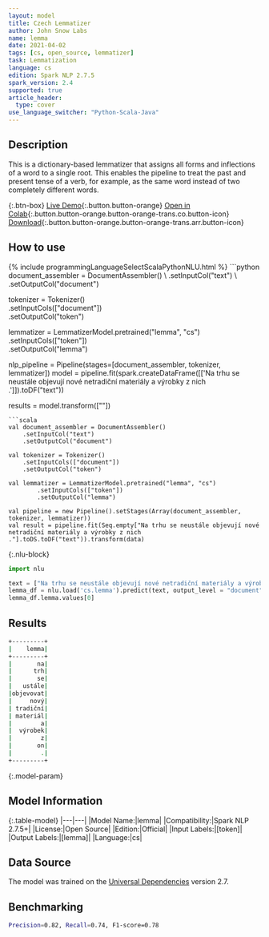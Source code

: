 ```yaml
---
layout: model
title: Czech Lemmatizer
author: John Snow Labs
name: lemma
date: 2021-04-02
tags: [cs, open_source, lemmatizer]
task: Lemmatization
language: cs
edition: Spark NLP 2.7.5
spark_version: 2.4
supported: true
article_header:
  type: cover
use_language_switcher: "Python-Scala-Java"
---
```


## Description

This is a dictionary-based lemmatizer that assigns all forms and inflections of a word to a single root. This enables the pipeline to treat the past and present tense of a verb, for example, as the same word instead of two completely different words.

{:.btn-box}
[Live Demo](https://demo.johnsnowlabs.com/public/TEXT_PREPROCESSING/){:.button.button-orange}
[Open in Colab](https://colab.research.google.com/github/JohnSnowLabs/spark-nlp-workshop/blob/master/tutorials/streamlit_notebooks/TEXT_PREPROCESSING.ipynb){:.button.button-orange.button-orange-trans.co.button-icon}
[Download](https://s3.amazonaws.com/auxdata.johnsnowlabs.com/public/models/lemma_cs_2.7.5_2.4_1617376290726.zip){:.button.button-orange.button-orange-trans.arr.button-icon}

## How to use



<div class="tabs-box" markdown="1">
{% include programmingLanguageSelectScalaPythonNLU.html %}
```python
document_assembler = DocumentAssembler() \
    .setInputCol("text") \
    .setOutputCol("document")

tokenizer = Tokenizer()\
    .setInputCols(["document"]) \
    .setOutputCol("token")

lemmatizer = LemmatizerModel.pretrained("lemma", "cs") \
        .setInputCols(["token"]) \
        .setOutputCol("lemma")

nlp_pipeline = Pipeline(stages=[document_assembler, tokenizer, lemmatizer])
model = pipeline.fit(spark.createDataFrame([['Na trhu se neustále objevují nové netradiční materiály a výrobky z nich .']]).toDF("text"))

results = model.transform([""])
```
```scala
val document_assembler = DocumentAssembler()
    .setInputCol("text")
    .setOutputCol("document")

val tokenizer = Tokenizer()
    .setInputCols(["document"])
    .setOutputCol("token")

val lemmatizer = LemmatizerModel.pretrained("lemma", "cs")
        .setInputCols(["token"])
        .setOutputCol("lemma")

val pipeline = new Pipeline().setStages(Array(document_assembler, tokenizer, lemmatizer))
val result = pipeline.fit(Seq.empty["Na trhu se neustále objevují nové netradiční materiály a výrobky z nich ."].toDS.toDF("text")).transform(data)
```

{:.nlu-block}
```python
import nlu

text = ["Na trhu se neustále objevují nové netradiční materiály a výrobky z nich ."]
lemma_df = nlu.load('cs.lemma').predict(text, output_level = "document")
lemma_df.lemma.values[0]
```
</div>

## Results

```bash
+---------+
|    lemma|
+---------+
|       na|
|      trh|
|       se|
|   ustále|
|objevovat|
|     nový|
| tradiční|
| materiál|
|        a|
|  výrobek|
|        z|
|       on|
|        .|
+---------+
```

{:.model-param}
## Model Information

{:.table-model}
|---|---|
|Model Name:|lemma|
|Compatibility:|Spark NLP 2.7.5+|
|License:|Open Source|
|Edition:|Official|
|Input Labels:|[token]|
|Output Labels:|[lemma]|
|Language:|cs|

## Data Source

The model was trained on the [Universal Dependencies](https://www.universaldependencies.org) version 2.7.

## Benchmarking

```bash
Precision=0.82, Recall=0.74, F1-score=0.78
```